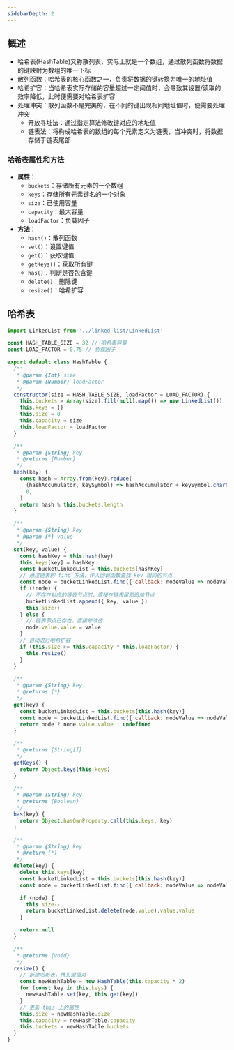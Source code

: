 ```yaml
---
sidebarDepth: 2
---
```



## 概述

+ 哈希表(HashTable)又称散列表，实际上就是一个数组，通过散列函数将数据的键映射为数组的唯一下标
+ 散列函数：哈希表的核心函数之一，负责将数据的键转换为唯一的地址值
+ 哈希扩容：当哈希表实际存储的容量超过一定阈值时，会导致其设置/读取的效率降低，此时便需要对哈希表扩容
+ 处理冲突：散列函数不是完美的，在不同的键出现相同地址值时，便需要处理冲突
  + 开放寻址法：通过指定算法修改键对应的地址值
  + 链表法：将构成哈希表的数组的每个元素定义为链表，当冲突时，将数据存储于链表尾部

### 哈希表属性和方法

+ **属性**：
  + `buckets`：存储所有元素的一个数组
  + `keys`：存储所有元素键名的一个对象
  + `size`：已使用容量
  + `capacity`：最大容量
  + `loadFactor`：负载因子
+ **方法**：
  + `hash()`：散列函数
  + `set()`：设置键值
  + `get()`：获取键值
  + `getKeys()`：获取所有键
  + `has()`：判断是否包含键
  + `delete()`：删除键
  + `resize()`：哈希扩容



## 哈希表

```js
import LinkedList from '../linked-list/LinkedList'

const HASH_TABLE_SIZE = 32 // 哈希表容量
const LOAD_FACTOR = 0.75 // 负载因子

export default class HashTable {
  /**
   * @param {Int} size
   * @param {Number} loadFactor
   */
  constructor(size = HASH_TABLE_SIZE, loadFactor = LOAD_FACTOR) {
    this.buckets = Array(size).fill(null).map(() => new LinkedList())
    this.keys = {}
    this.size = 0
    this.capacity = size
    this.loadFactor = loadFactor
  }

  /**
   * @param {String} key
   * @returns {Number}
   */
  hash(key) {
    const hash = Array.from(key).reduce(
      (hashAccumulator, keySymbol) => hashAccumulator + keySymbol.charCodeAt(0),
      0,
    )
    return hash % this.buckets.length
  }

  /**
   * @param {String} key
   * @param {*} value
   */
  set(key, value) {
    const hashKey = this.hash(key)
    this.keys[key] = hashKey
    const bucketLinkedList = this.buckets[hashKey]
    // 通过链表的 find 方法，传入回调函数查找 key 相同的节点
    const node = bucketLinkedList.find({ callback: nodeValue => nodeValue.key === key })
    if (!node) {
      // 不存在对应的链表节点时，直接在链表尾部追加节点
      bucketLinkedList.append({ key, value })
      this.size++
    } else {
      // 链表节点已存在，直接修改值
      node.value.value = value
    }
    // 自动进行哈希扩容
    if (this.size >= this.capacity * this.loadFactor) {
      this.resize()
    }
  }

  /**
   * @param {String} key
   * @returns {*}
   */
  get(key) {
    const bucketLinkedList = this.buckets[this.hash(key)]
    const node = bucketLinkedList.find({ callback: nodeValue => nodeValue.key === key })
    return node ? node.value.value : undefined
  }

  /**
   * @returns {String[]}
   */
  getKeys() {
    return Object.keys(this.keys)
  }

  /**
   * @param {String} key
   * @returns {Boolean}
   */
  has(key) {
    return Object.hasOwnProperty.call(this.keys, key)
  }

  /**
   * @param {String} key
   * @return {*}
   */
  delete(key) {
    delete this.keys[key]
    const bucketLinkedList = this.buckets[this.hash(key)]
    const node = bucketLinkedList.find({ callback: nodeValue => nodeValue.key === key })

    if (node) {
      this.size--
      return bucketLinkedList.delete(node.value).value.value
    }

    return null
  }

  /**
   * @returns {void}
   */
  resize() {
    // 新建哈希表，拷贝键值对
    const newHashTable = new HashTable(this.capacity * 2)
    for (const key in this.keys) {
      newHashTable.set(key, this.get(key))
    }
    // 更新 this 上的属性
    this.size = newHashTable.size
    this.capacity = newHashTable.capacity
    this.buckets = newHashTable.buckets
  }
}
```